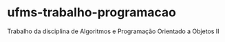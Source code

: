 # ufms-trabalho-programacao
Trabalho da disciplina de Algoritmos e Programação Orientado a Objetos II
